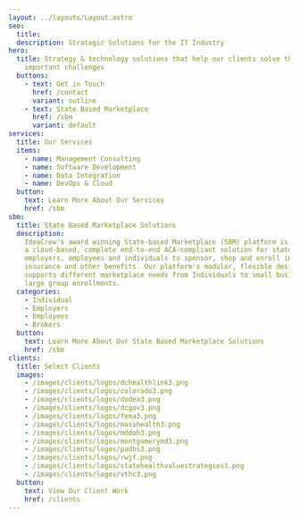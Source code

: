 ```yaml
---
layout: ../layouts/Layout.astro
seo:
  title:
  description: Strategic Solutions for the IT Industry
hero:
  title: Strategy & technology solutions that help our clients solve their most
    important challenges
  buttons:
    - text: Get in Touch
      href: /contact
      variant: outline
    - text: State Based Marketplace
      href: /sbm
      variant: default
services:
  title: Our Services
  items:
    - name: Management Consulting
    - name: Software Development
    - name: Data Integration
    - name: DevOps & Cloud
  button:
    text: Learn More About Our Services
    href: /sbm
sbm:
  title: State Based Marketplace Solutions
  description:
    IdeaCrew's award winning State-based Marketplace (SBM) platform is
    a cloud-based, complete end-to-end ACA-compliant solution for states,
    employers, employees and individuals to sponsor, shop and enroll in health
    insurance and other benefits. Our platform's modular, flexible design
    supports different marketplace needs from Individuals to small business to
    large group enrollments.
  categories:
    - Individual
    - Employers
    - Employees
    - Brokers
  button:
    text: Learn More About Our State Based Marketplace Solutions
    href: /sbm
clients:
  title: Select Clients
  images:
    - /images/clients/logos/dchealthlink3.png
    - /images/clients/logos/colorado3.png
    - /images/clients/logos/dodea3.png
    - /images/clients/logos/dcgov3.png
    - /images/clients/logos/fema3.png
    - /images/clients/logos/masshealth3.png
    - /images/clients/logos/mddoh3.png
    - /images/clients/logos/montgomerymd3.png
    - /images/clients/logos/padhs3.png
    - /images/clients/logos/rwjf.png
    - /images/clients/logos/statehealthvaluestrategies3.png
    - /images/clients/logos/vthc3.png
  button:
    text: View Our Client Work
    href: /clients
---
```

